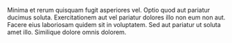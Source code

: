 Minima et rerum quisquam fugit asperiores vel. Optio quod aut pariatur ducimus soluta. Exercitationem aut vel pariatur dolores illo non eum non aut. Facere eius laboriosam quidem sit in voluptatem. Sed aut pariatur ut soluta amet illo. Similique dolore omnis dolorem.